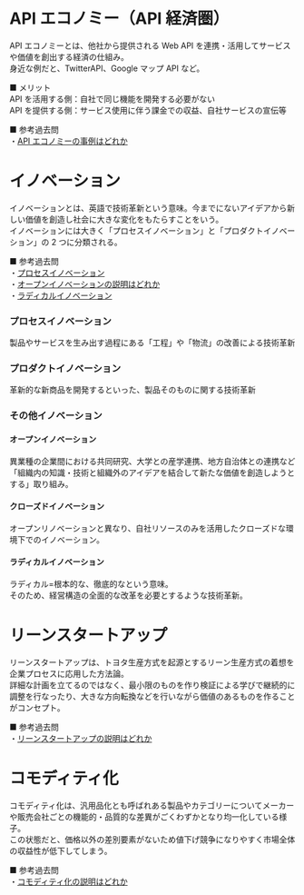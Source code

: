 # API エコノミー（API 経済圏）

API エコノミーとは、他社から提供される Web API を連携・活用してサービスや価値を創出する経済の仕組み。  
身近な例だと、TwitterAPI、Google マップ API など。

■ メリット  
API を活用する側：自社で同じ機能を開発する必要がない  
API を提供する側：サービス使用に伴う課金での収益、自社サービスの宣伝等

■ 参考過去問  
・[API エコノミーの事例はどれか](https://www.ap-siken.com/kakomon/04_aki/q70.html)

# イノベーション

イノベーションとは、英語で技術革新という意味。今までにないアイデアから新しい価値を創造し社会に大きな変化をもたらすことをいう。  
イノベーションには大きく「プロセスイノベーション」と「プロダクトイノベーション」の 2 つに分類される。

■ 参考過去問  
・[プロセスイノベーション](https://www.ap-siken.com/kakomon/27_haru/q70.html)  
・[オープンイノベーションの説明はどれか](https://www.ap-siken.com/kakomon/05_aki/q70.html)  
・[ラディカルイノベーション](https://www.ap-siken.com/kakomon/21_aki/q71.html)

### プロセスイノベーション

製品やサービスを生み出す過程にある「工程」や「物流」の改善による技術革新

### プロダクトイノベーション

革新的な新商品を開発するといった、製品そのものに関する技術革新

### その他イノベーション

#### オープンイノベーション

異業種の企業間における共同研究、大学との産学連携、地方自治体との連携など「組織内の知識・技術と組織外のアイデアを結合して新たな価値を創造しようとする」取り組み。

#### クローズドイノベーション

オープンリノベーションと異なり、自社リソースのみを活用したクローズドな環境下でのイノベーション。

#### ラディカルイノベーション

ラディカル=根本的な、徹底的なという意味。  
そのため、経営構造の全面的な改革を必要とするような技術革新。

# リーンスタートアップ

リーンスタートアップは、トヨタ生産方式を起源とするリーン生産方式の着想を企業プロセスに応用した方法論。  
詳細な計画を立てるのではなく、最小限のものを作り検証による学びで継続的に調整を行なったり、大きな方向転換などを行いながら価値のあるものを作ることがコンセプト。

■ 参考過去問  
・[リーンスタートアップの説明はどれか](https://www.ap-siken.com/kakomon/03_aki/q69.html)

# コモディティ化

コモディティ化は、汎用品化とも呼ばれある製品やカテゴリーについてメーカーや販売会社ごとの機能的・品質的な差異がごくわずかとなり均一化している様子。  
この状態だと、価格以外の差別要素がないため値下げ競争になりやすく市場全体の収益性が低下してしまう。

■ 参考過去問  
・[コモディティ化の説明はどれか](https://www.ap-siken.com/kakomon/27_haru/q68.html)
